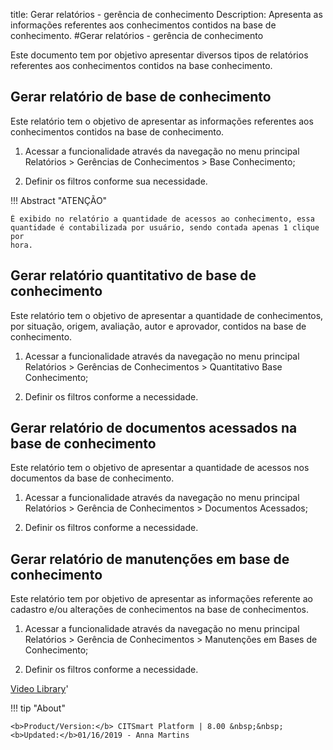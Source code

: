 title: Gerar relatórios - gerência de conhecimento
Description: Apresenta as informações referentes aos conhecimentos contidos na base de conhecimento.
#Gerar relatórios - gerência de conhecimento

Este documento tem por objetivo apresentar diversos tipos de relatórios
referentes aos conhecimentos contidos na base conhecimento.


Gerar relatório de base de conhecimento
-------------------------------------------

Este relatório tem o objetivo de apresentar as informações referentes aos
conhecimentos contidos na base de conhecimento.

1.  Acessar a funcionalidade através da navegação no menu principal Relatórios
    \> Gerências de Conhecimentos \> Base Conhecimento;

2.  Definir os filtros conforme sua necessidade.

!!! Abstract "ATENÇÃO"

    É exibido no relatório a quantidade de acessos ao conhecimento, essa
    quantidade é contabilizada por usuário, sendo contada apenas 1 clique por
    hora.  

Gerar relatório quantitativo de base de conhecimento
--------------------------------------------------------

Este relatório tem o objetivo de apresentar a quantidade de conhecimentos, por
situação, origem, avaliação, autor e aprovador, contidos na base de
conhecimento.

1.  Acessar a funcionalidade através da navegação no menu principal Relatórios
    \> Gerências de Conhecimentos \> Quantitativo Base Conhecimento;

2.  Definir os filtros conforme a necessidade.

Gerar relatório de documentos acessados na base de conhecimento
-------------------------------------------------------------------

Este relatório tem o objetivo de apresentar a quantidade de acessos nos
documentos da base de conhecimento.

1.  Acessar a funcionalidade através da navegação no menu principal Relatórios
    \> Gerência de Conhecimentos \> Documentos Acessados;

2.  Definir os filtros conforme a necessidade.

Gerar relatório de manutenções em base de conhecimento
----------------------------------------------------------

Este relatório tem por objetivo de apresentar as informações referente ao
cadastro e/ou alterações de conhecimentos na base de conhecimentos.

1.  Acessar a funcionalidade através da navegação no menu principal Relatórios
    \> Gerência de Conhecimentos \> Manutenções em Bases de Conhecimento;

2.  Definir os filtros conforme a necessidade.


<i class='fa fa-youtube-play  fa-2x' style='color:#97ce17;vertical-align: middle;'> </i> [Video Library](https://www.youtube.com/playlist?list=PLB5qK2uzf2RMbaWr-pRsc9bsaVnc_xTzd)'

!!! tip "About"

    <b>Product/Version:</b> CITSmart Platform | 8.00 &nbsp;&nbsp;
    <b>Updated:</b>01/16/2019 - Anna Martins

